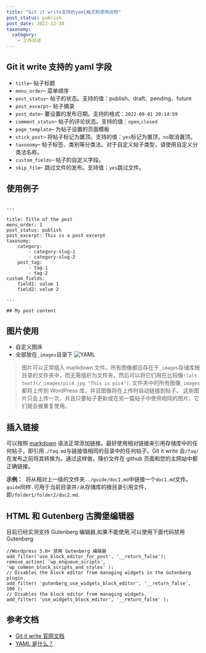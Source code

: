 ```yaml
---
title: "Git it write支持的yaml格式和使用说明"
post_status: publish
post_date: 2022-12-30
taxonomy:
  category:
    - 工作日志
---
```


## Git it write 支持的 yaml 字段

- `title`– 帖子标题
- `menu_order`– 菜单顺序
- `post_status`– 帖子的状态。支持的值：publish、draft、pending、future
- `post_excerpt`– 帖子摘录
- `post_date`– 要设置的发布日期。支持的格式：`2022-09-01 20:14:59`
- `comment_status`– 帖子的评论状态。支持的值：`open`,`closed`
- `page_template`– 为帖子设置的页面模板
- `stick_post`– 将帖子标记为置顶。支持的值：`yes`标记为置顶，`no`取消置顶。
- `taxonomy`– 帖子标签、类别等分类法。对于自定义帖子类型，请使用自定义分类法名称。
- `custom_fields`– 帖子的自定义字段。
- `skip_file`– 跳过文件的发布。支持值：`yes`跳过文件。

## 使用例子

```

---

title: Title of the post
menu_order: 1
post_status: publish
post_excerpt: This is a post excerpt
taxonomy:
    category:
        - category-slug-1
        - category-slug-2
    post_tag:
        - tag-1
        - tag-2
custom_fields:
    field1: value 1
    field2: value 2

---

## My post content
```

## 图片使用

- 自定义图床
- 全部放在`_images`目录下 ![YAML](https://cdn.fendou.la/tuoss/what-is-yaml.png)

> 图片可以正常插入 markdown 文件。所有图像都应存在于`_images`存储库根目录的文件夹中，而无需组织为文件夹。然后可以将它们用在比较像`![alt text](/_images/pic4.jpg "This is pic4")`. 文件夹中的所有图像`_images`都将上传到 WordPress 库，并且图像将在上传时自动链接到帖子。 这些图片只会上传一次，并且只要帖子更新或在另一篇帖子中使用相同的图片，它们就会被重复使用。

## 插入链接

可以按照 [markdown](https://zh.wikipedia.org/wiki/markdown) 语法正常添加链接。最好使用相对链接来引用存储库中的任何帖子，即引用`./faq.md`与链接值相同的目录中的任何帖子。Git it write 会`/faq/`在发布之前将其转换为。通过这样做，降价文件在 github 页面和您的主网站中都正确链接。

**示例：**  将从相对上一级的文件夹`../guide/doc1.md`中链接一个`doc1.md`文件。`guide`同样`.`可用于当前目录并`/`从存储库的根目录引用文件，即`/folder1/folder2/doc2.md`.

## HTML 和 Gutenberg 古腾堡编辑器

目前已经实测支持 Gutenberg 编辑器,如果不能使用,可以使用下面代码禁用 Gutenberg

```
//Wordpress 5.0+ 禁用 Gutenberg 编辑器
add_filter('use_block_editor_for_post', '__return_false');
remove_action( 'wp_enqueue_scripts', 'wp_common_block_scripts_and_styles' );
// Disables the block editor from managing widgets in the Gutenberg plugin.
add_filter( 'gutenberg_use_widgets_block_editor', '__return_false', 100 );
// Disables the block editor from managing widgets.
add_filter( 'use_widgets_block_editor', '__return_false' );
```

## 参考文档

- [Git it write 官网文档](https://www.aakashweb.com/docs/git-it-write/faq/)
- [YAML 是什么？](https://spacelift.io/blog/yaml)
